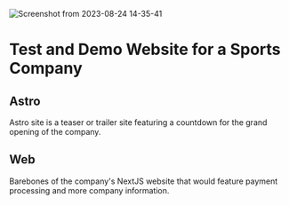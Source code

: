 ![Screenshot from 2023-08-24 14-35-41](https://github.com/ryanbyrne30/elevate-experience/assets/33855634/17373f3f-6566-4fe3-b9b7-72e45e3d7dad)

# Test and Demo Website for a Sports Company

## Astro

Astro site is a teaser or trailer site featuring a countdown for the grand opening of the company.

## Web

Barebones of the company's NextJS website that would feature payment processing and more company information.
